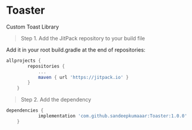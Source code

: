 # Toaster
Custom Toast Library

> Step 1. Add the JitPack repository to your build file

Add it in your root build.gradle at the end of repositories:

```gradle
allprojects {
		repositories {
			...
			maven { url 'https://jitpack.io' }
		}
	}
  ```
  
 > Step 2. Add the dependency

```gradle
dependencies {
	        implementation 'com.github.sandeepkumaaar:Toaster:1.0.0'
	}
  ```




